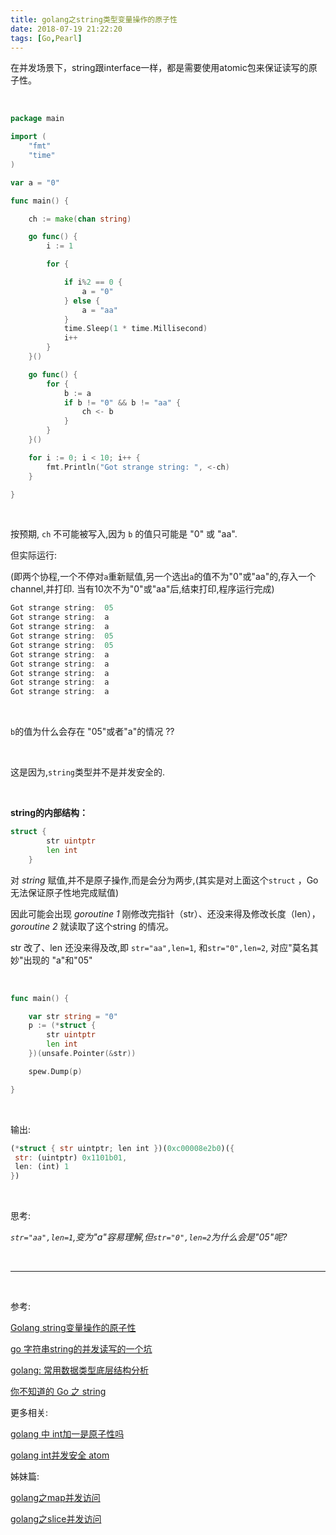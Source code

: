 ```yaml
---
title: golang之string类型变量操作的原子性
date: 2018-07-19 21:22:20
tags: [Go,Pearl]
---
```





在并发场景下，string跟interface一样，都是需要使用atomic包来保证读写的原子性。


<br>

```go
package main

import (
	"fmt"
	"time"
)

var a = "0"

func main() {

	ch := make(chan string)

	go func() {
		i := 1

		for {

			if i%2 == 0 {
				a = "0"
			} else {
				a = "aa"
			}
			time.Sleep(1 * time.Millisecond)
			i++
		}
	}()

	go func() {
		for {
			b := a
			if b != "0" && b != "aa" {
				ch <- b
			}
		}
	}()

	for i := 0; i < 10; i++ {
		fmt.Println("Got strange string: ", <-ch)
	}

}

```

<br>

按预期, `ch` 不可能被写入,因为 `b` 的值只可能是 "0" 或 "aa".

但实际运行:


(即两个协程,一个不停对`a`重新赋值,另一个选出`a`的值不为"0"或"aa"的,存入一个channel,并打印. 当有10次不为"0"或"aa"后,结束打印,程序运行完成)

```rs
Got strange string:  05
Got strange string:  a
Got strange string:  a
Got strange string:  05
Got strange string:  05
Got strange string:  a
Got strange string:  a
Got strange string:  a
Got strange string:  a
Got strange string:  a
```

<br>


`b`的值为什么会存在 "05"或者"a"的情况 ??

<br>

这是因为,`string`类型并不是并发安全的. 


<br>

**string的内部结构：**

```go
struct {
		str uintptr
		len int
	}
```


对 *string* 赋值,并不是原子操作,而是会分为两步,(其实是对上面这个`struct` ，Go 无法保证原子性地完成赋值)

因此可能会出现 *goroutine 1* 刚修改完指针（str）、还没来得及修改长度（len），*goroutine 2* 就读取了这个string 的情况。

str 改了、len 还没来得及改,即 `str="aa",len=1`, 和`str="0",len=2`, 对应"莫名其妙"出现的 "a"和"05"


<br>


```go
func main() {

	var str string = "0"
	p := (*struct {
		str uintptr
		len int
	})(unsafe.Pointer(&str))

	spew.Dump(p)

}
```

<br>

输出:

```rs
(*struct { str uintptr; len int })(0xc00008e2b0)({
 str: (uintptr) 0x1101b01,
 len: (int) 1
})
```


<br>



思考:


*`str="aa",len=1`,变为"a"容易理解,但`str="0",len=2`为什么会是"05"呢?*





<br>



---


<br>


参考:

[Golang string变量操作的原子性](https://www.jianshu.com/p/6dba7d3ecaf1)

[go 字符串string的并发读写的一个坑](https://blog.csdn.net/DisMisPres/article/details/109810231)

[golang: 常用数据类型底层结构分析](https://blog.csdn.net/sryan/article/details/46514883)

[你不知道的 Go 之 string](https://juejin.cn/post/6963639167284690958)

更多相关:

[golang 中 int加一是原子性吗](https://www.baidu.com/s?tn=50000022_hao_pg&ie=utf-8&sc=UWd1pgw-pA7EnHc1FMfqnHRvn1fknWcLPWckPiuW5y99U1Dznzu9m1YknWcvn1RzP103&ssl_sample=normal&srcqid=3302310173687490068&f=3&rsp=6&H123Tmp=nunew7&word=golang+%E4%B8%AD+int%E5%8A%A0%E4%B8%80%E6%98%AF%E5%8E%9F%E5%AD%90%E6%80%A7%E5%90%97)

[golang int并发安全 atom](https://www.baidu.com/s?ie=utf-8&f=8&rsv_bp=1&srcqid=3302310173687490068&tn=50000021_hao_pg&wd=golang%20int%E5%B9%B6%E5%8F%91%E5%AE%89%E5%85%A8%20atom&oq=golang%2520int%25E5%25B9%25B6%25E5%258F%2591%25E5%25AE%2589%25E5%2585%25A8&rsv_pq=ef744679000122ed&rsv_t=fd334V%2FJ6LAm1iPQdsxP1LHk9s0qt5Bxtdnuufzhmj5S6m%2FdvyyL%2FLRJrrnyQV81XbDEB82m&rqlang=cn&rsv_enter=1&rsv_sug3=6&rsv_sug1=5&rsv_sug7=100&rsv_sug2=0&rsv_dl=tb&inputT=1157&rsv_sug4=1355
)



姊妹篇:


[golang之map并发访问](https://dashen.tech/2019/01/18/golang%E4%B9%8Bmap%E5%B9%B6%E5%8F%91%E8%AE%BF%E9%97%AE/)


[golang之slice并发访问](https://dashen.tech/2019/01/17/golang%E4%B9%8Bslice%E5%B9%B6%E5%8F%91%E8%AE%BF%E9%97%AE/)